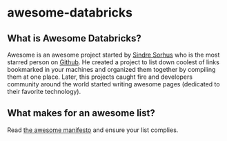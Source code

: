 # awesome-databricks

## What is Awesome Databricks?
Awesome is an awesome project started by [Sindre Sorhus](https://github.com/sindresorhus) who is the most starred person on  [Github](https://github.com/sindresorhus). He created a project to list down coolest of links bookmarked in your machines and organized them together by compiling them at one place. Later, this projects caught fire and developers community around the world started writing awesome pages (dedicated to their favorite technology).

## What makes for an awesome list?
Read [the awesome manifesto](https://github.com/ossinova/awesome-databricks/blob/master/CONTRIBUTING.md) and ensure your list complies.

